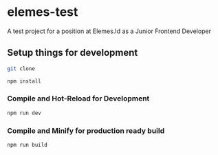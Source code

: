 # elemes-test

A test project for a position at Elemes.Id as a Junior Frontend Developer

## Setup things for development

```sh
git clone
```

```sh
npm install
```

### Compile and Hot-Reload for Development

```sh
npm run dev
```

### Compile and Minify for production ready build

```sh
npm run build
```
